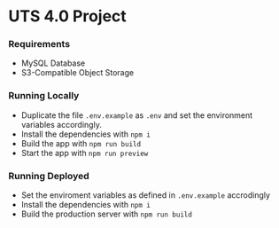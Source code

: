 # UTS 4.0 Project

### Requirements
- MySQL Database
- S3-Compatible Object Storage

### Running Locally
- Duplicate the file `.env.example` as `.env` and set the environment variables accordingly.
- Install the dependencies with `npm i`
- Build the app with `npm run build`
- Start the app with `npm run preview`

### Running Deployed
- Set the enviroment variables as defined in `.env.example` accrodingly
- Install the dependencies with `npm i`
- Build the production server with `npm run build`
